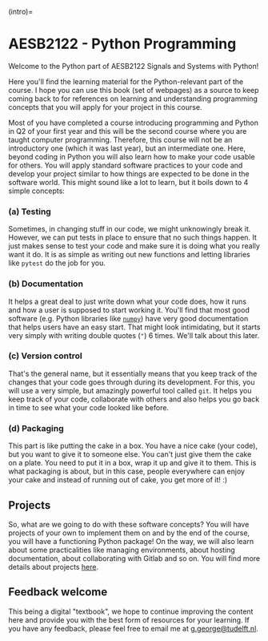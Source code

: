 (intro)=
# AESB2122 - Python Programming

Welcome to the Python part of AESB2122 Signals and Systems with Python! 

Here you'll find the learning material for the Python-relevant part of the course. I hope you can use this book (set of webpages) as a source to keep coming back to for references on learning and understanding programming concepts that you will apply for your project in this course.

Most of you have completed a course introducing programming and Python in Q2 of your first year and this will be the second course where you are taught computer programming. Therefore, this course will not be an introductory one (which it was last year), but an intermediate one. Here, beyond coding in Python you will also learn how to make your code usable for others. You will apply standard software practices to your code and develop your project similar to how things are expected to be done in the software world. This might sound like a lot to learn, but it boils down to 4 simple concepts:

### (a) Testing 

Sometimes, in changing stuff in our code, we might unknowingly break it. However, we can put tests in place to ensure that no such things happen. It just makes sense to test your code and make sure it is doing what you really want it do. It is as simple as writing out new functions and letting libraries like `pytest` do the job for you. 

### (b) Documentation 

It helps a great deal to just write down what your code does, how it runs and how a user is supposed to start working it. You'll find that most good software (e.g. Python libraries like [`numpy`](https://numpy.org/doc/stable/user/absolute_beginners.html)) have very good documentation that helps users have an easy start. That might look intimidating, but it starts very simply with writing double quotes (`"`) 6 times. We'll talk about this later.

### (c) Version control

That's the general name, but it essentially means that you keep track of the changes that your code goes through during its development. For this, you will use a very simple, but amazingly powerful tool called `git`. It helps you keep track of your code, collaborate with others and also helps you go back in time to see what your code looked like before.

### (d) Packaging

This part is like putting the cake in a box. You have a nice cake (your code), but you want to give it to someone else. You can't just give them the cake on a plate. You need to put it in a box, wrap it up and give it to them. This is what packaging is about, but in this case, people everywhere can enjoy your cake and instead of running out of cake, you get more of it! :)

## Projects

So, what are we going to do with these software concepts? You will have projects of your own to implement them on and by the end of the course, you will have a functioning Python package! On the way, we will also learn about some practicalities like managing environments, about hosting documentation, about collaborating with Gitlab and so on. You will find more details about projects [here](content/projects/projects.md). 


## Feedback welcome 

This being a digital "textbook", we hope to continue improving the content here and provide you with the best form of resources for your learning. If you have any feedback, please feel free to email me at g.george@tudelft.nl.